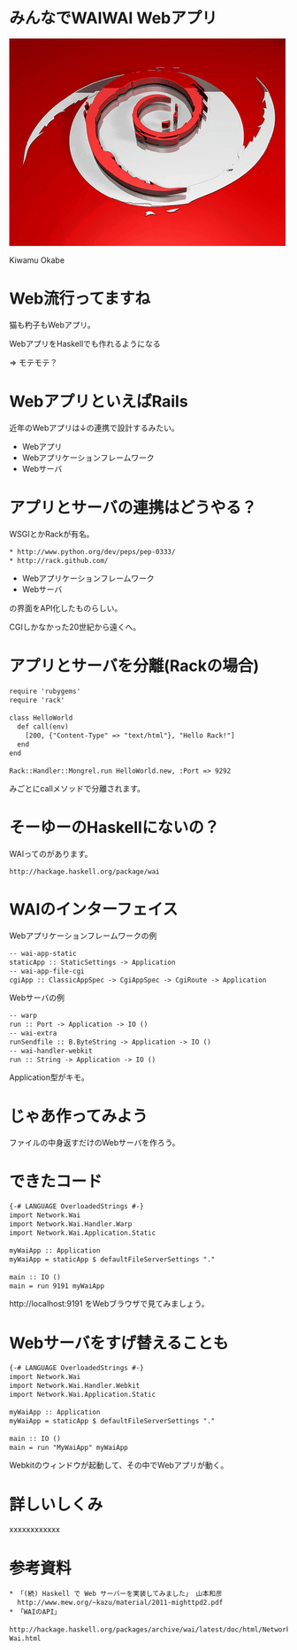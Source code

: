 # みんなでWAIWAI Webアプリ
![background](debian.png)

Kiwamu Okabe

# Web流行ってますね

猫も杓子もWebアプリ。

WebアプリをHaskellでも作れるようになる

=> モテモテ？

# WebアプリといえばRails

近年のWebアプリは↓の連携で設計するみたい。

* Webアプリ
* Webアプリケーションフレームワーク
* Webサーバ

# アプリとサーバの連携はどうやる？

WSGIとかRackが有名。

~~~
* http://www.python.org/dev/peps/pep-0333/
* http://rack.github.com/
~~~

* Webアプリケーションフレームワーク
* Webサーバ

の界面をAPI化したものらしい。

CGIしかなかった20世紀から遠くへ。

# アプリとサーバを分離(Rackの場合)

~~~ {.ruby}
require 'rubygems'
require 'rack'

class HelloWorld
  def call(env)
    [200, {"Content-Type" => "text/html"}, "Hello Rack!"]
  end
end

Rack::Handler::Mongrel.run HelloWorld.new, :Port => 9292
~~~

みごとにcallメソッドで分離されます。

# そーゆーのHaskellにないの？

WAIってのがあります。

~~~
http://hackage.haskell.org/package/wai
~~~

# WAIのインターフェイス

Webアプリケーションフレームワークの例

~~~ {.haskell}
-- wai-app-static
staticApp :: StaticSettings -> Application
-- wai-app-file-cgi
cgiApp :: ClassicAppSpec -> CgiAppSpec -> CgiRoute -> Application
~~~

Webサーバの例

~~~ {.haskell}
-- warp
run :: Port -> Application -> IO ()
-- wai-extra
runSendfile :: B.ByteString -> Application -> IO ()
-- wai-handler-webkit
run :: String -> Application -> IO ()
~~~

Application型がキモ。

# じゃあ作ってみよう

ファイルの中身返すだけのWebサーバを作ろう。


# できたコード

~~~ {.haskell}
{-# LANGUAGE OverloadedStrings #-}
import Network.Wai
import Network.Wai.Handler.Warp
import Network.Wai.Application.Static

myWaiApp :: Application
myWaiApp = staticApp $ defaultFileServerSettings "."

main :: IO ()
main = run 9191 myWaiApp
~~~

http://localhost:9191 をWebブラウザで見てみましょう。

# Webサーバをすげ替えることも

~~~ {.haskell}
{-# LANGUAGE OverloadedStrings #-}
import Network.Wai
import Network.Wai.Handler.Webkit
import Network.Wai.Application.Static

myWaiApp :: Application
myWaiApp = staticApp $ defaultFileServerSettings "."

main :: IO ()
main = run "MyWaiApp" myWaiApp
~~~

Webkitのウィンドウが起動して、その中でWebアプリが動く。

# 詳しいしくみ

xxxxxxxxxxxx

# 参考資料

~~~
* 「(続) Haskell で Web サーバーを実装してみました」 山本和彦
  http://www.mew.org/~kazu/material/2011-mighttpd2.pdf
* 「WAIのAPI」
  http://hackage.haskell.org/packages/archive/wai/latest/doc/html/Network-Wai.html
~~~
